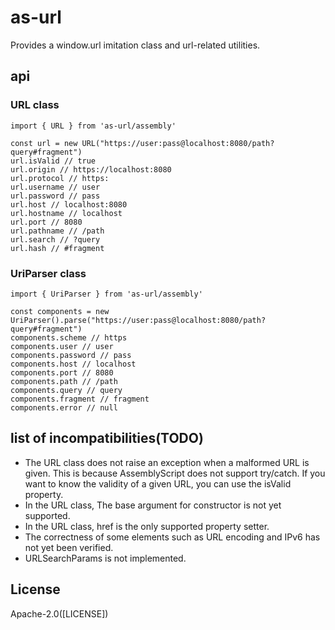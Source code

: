 # as-url
Provides a window.url imitation class and url-related utilities.

## api

### URL class
```
import { URL } from 'as-url/assembly' 

const url = new URL("https://user:pass@localhost:8080/path?query#fragment")
url.isValid // true
url.origin // https://localhost:8080
url.protocol // https:
url.username // user
url.password // pass
url.host // localhost:8080
url.hostname // localhost
url.port // 8080
url.pathname // /path
url.search // ?query
url.hash // #fragment
```

### UriParser class
```
import { UriParser } from 'as-url/assembly' 

const components = new UriParser().parse("https://user:pass@localhost:8080/path?query#fragment")
components.scheme // https
components.user // user
components.password // pass
components.host // localhost
components.port // 8080
components.path // /path
components.query // query
components.fragment // fragment
components.error // null
```

## list of incompatibilities(TODO)
- The URL class does not raise an exception when a malformed URL is given. This is because AssemblyScript does not support try/catch. If you want to know the validity of a given URL, you can use the isValid property.
- In the URL class, The base argument for constructor is not yet supported.
- In the URL class, href is the only supported property setter.
- The correctness of some elements such as URL encoding and IPv6 has not yet been verified.
- URLSearchParams is not implemented.

## License
Apache-2.0([LICENSE])